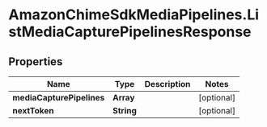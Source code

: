 # AmazonChimeSdkMediaPipelines.ListMediaCapturePipelinesResponse

## Properties

Name | Type | Description | Notes
------------ | ------------- | ------------- | -------------
**mediaCapturePipelines** | **Array** |  | [optional] 
**nextToken** | **String** |  | [optional] 


